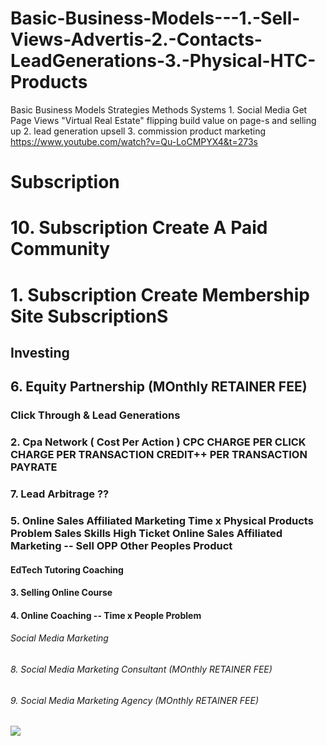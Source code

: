 # Basic-Business-Models---1.-Sell-Views-Advertis-2.-Contacts-LeadGenerations-3.-Physical-HTC-Products
Basic Business Models Strategies Methods Systems 1. Social Media Get Page Views "Virtual Real Estate" flipping build value on page-s and selling up 2. lead generation upsell 3. commission product marketing
https://www.youtube.com/watch?v=Qu-LoCMPYX4&t=273s


# Subscription
# 10. Subscription Create A Paid Community
# 1. Subscription Create Membership Site SubscriptionS

## Investing
## 6. Equity Partnership (MOnthly RETAINER FEE)


### Click Through & Lead Generations 
### 2. Cpa Network ( Cost Per Action )  CPC CHARGE PER CLICK CHARGE PER TRANSACTION CREDIT++ PER TRANSACTION PAYRATE
### 7. Lead Arbitrage ??
### 5. Online Sales Affiliated Marketing  Time x Physical Products Problem Sales Skills  High Ticket Online Sales Affiliated Marketing -- Sell OPP Other Peoples Product


#### EdTech Tutoring Coaching 
#### 3. Selling Online Course 
#### 4. Online Coaching -- Time x People Problem


###### Social Media Marketing
###### 8. Social Media Marketing Consultant (MOnthly RETAINER FEE)
###### 9. Social Media Marketing Agency (MOnthly RETAINER FEE)

![](https://blog.hubspot.com/hs-fs/hubfs/larger-inbound-methodology.png?width=600&name=larger-inbound-methodology.png)
